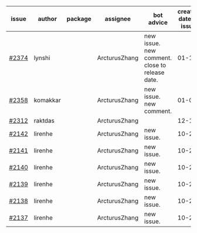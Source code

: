 | issue | author | package | assignee | bot advice | created date of issue | target release date | date from target |
| ------ | ------ | ------ | ------ | ------ | ------ | ------ | :-----: |
| [#2374](https://github.com/Azure/sdk-release-request/issues/2374) | lynshi |  | ArcturusZhang | new issue. new comment. close to release date.  | 01-12 | 01-18 | -2 |
| [#2358](https://github.com/Azure/sdk-release-request/issues/2358) | komakkar |  | ArcturusZhang | new issue. new comment. | 01-07 | 01-24 |  |
| [#2312](https://github.com/Azure/sdk-release-request/issues/2312) | raktdas |  | ArcturusZhang |  | 12-15 | 12-17 |  |
| [#2142](https://github.com/Azure/sdk-release-request/issues/2142) | lirenhe |  | ArcturusZhang | new issue. | 10-20 | 11-03 |  |
| [#2141](https://github.com/Azure/sdk-release-request/issues/2141) | lirenhe |  | ArcturusZhang | new issue. | 10-20 | 11-03 |  |
| [#2140](https://github.com/Azure/sdk-release-request/issues/2140) | lirenhe |  | ArcturusZhang | new issue. | 10-20 | 11-05 |  |
| [#2139](https://github.com/Azure/sdk-release-request/issues/2139) | lirenhe |  | ArcturusZhang | new issue. | 10-20 | 11-05 |  |
| [#2138](https://github.com/Azure/sdk-release-request/issues/2138) | lirenhe |  | ArcturusZhang | new issue. | 10-20 | 11-05 |  |
| [#2137](https://github.com/Azure/sdk-release-request/issues/2137) | lirenhe |  | ArcturusZhang | new issue. | 10-20 | 11-05 |  |
